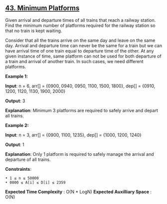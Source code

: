 <h2><a href="https://www.geeksforgeeks.org/problems/minimum-platforms-1587115620/1">43. Minimum Platforms</a></h2>

Given arrival and departure times of all trains that reach a railway station. Find the minimum number of platforms required for the railway station so that no train is kept waiting.

Consider that all the trains arrive on the same day and leave on the same day. Arrival and departure time can never be the same for a train but we can have arrival time of one train equal to departure time of the other. At any given instance of time, same platform can not be used for both departure of a train and arrival of another train. In such cases, we need different platforms.


**Example 1:**

**Input**: n = 6, arr[] = {0900, 0940, 0950, 1100, 1500, 1800}, dep[] = {0910, 1200, 1120, 1130, 1900, 2000}

**Output**: 3

**Explanation**: Minimum 3 platforms are required to safely arrive and depart all trains.


**Example 2:**

**Input**: n = 3, arr[] = {0900, 1100, 1235}, dep[] = {1000, 1200, 1240}

**Output**: 1

**Explanation**: Only 1 platform is required to safely manage the arrival and departure of all trains.


**Constraints**:

    • 1 ≤ n ≤ 50000
    • 0000 ≤ A[i] ≤ D[i] ≤ 2359

**Expected Time Complexity** : O(N * LogN)
**Expected Auxilliary Space** : O(N)